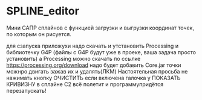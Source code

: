 # SPLINE_editor
Мини САПР сплайнов с функцией загрузки и выгрузки координат точек, по которым он рисуется.

для сзапуска приложухи надо скачать и утстановить Processing и библиотечку G4P (файлы с G4P будут уже в проеке, ваша задача просто установить) а Processing можно скачать по ссылке https://processing.org/download надо будет добавить Core.jar
точки можнро двигать зажав их и удалять(ЛКМ)
Настоятельная просьба не нажимать кнопку ОЧИСТИТЬ если включена галочка у ПОКАЗАТЬ КРИВИЗНУ в сплайне С2 всё полетит и программупридётся перезапускать!
